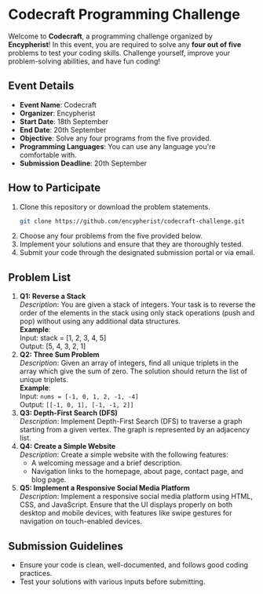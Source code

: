 # Codecraft Programming Challenge
Welcome to **Codecraft**, a programming challenge organized by **Encypherist**! In this event, you are required to solve any **four out of five** problems to test your coding skills. Challenge yourself, improve your problem-solving abilities, and have fun coding!
## Event Details
- **Event Name**: Codecraft
- **Organizer**: Encypherist
- **Start Date**: 18th September
- **End Date**: 20th September
- **Objective**: Solve any four programs from the five provided.
- **Programming Languages**: You can use any language you're comfortable with.
- **Submission Deadline**: 20th September
## How to Participate
1. Clone this repository or download the problem statements.
    ```bash
    git clone https://github.com/encypherist/codecraft-challenge.git
    ```
2. Choose any four problems from the five provided below.
3. Implement your solutions and ensure that they are thoroughly tested.
4. Submit your code through the designated submission portal or via email.
## Problem List
1. **Q1: Reverse a Stack**  
   _Description_: You are given a stack of integers. Your task is to reverse the order of the elements in the stack using only stack operations (push and pop) without using any additional data structures.  
   **Example**:  
   Input: stack = [1, 2, 3, 4, 5]  
   Output: [5, 4, 3, 2, 1]
2. **Q2: Three Sum Problem**  
   _Description_: Given an array of integers, find all unique triplets in the array which give the sum of zero. The solution should return the list of unique triplets.  
   **Example**:  
   Input: `nums = [-1, 0, 1, 2, -1, -4]`  
   Output: `[[-1, 0, 1], [-1, -1, 2]]`
3. **Q3: Depth-First Search (DFS)**  
   _Description_: Implement Depth-First Search (DFS) to traverse a graph starting from a given vertex. The graph is represented by an adjacency list.
4. **Q4: Create a Simple Website**  
   _Description_: Create a simple website with the following features:
   - A welcoming message and a brief description.
   - Navigation links to the homepage, about page, contact page, and blog page.
5. **Q5: Implement a Responsive Social Media Platform**  
   _Description_: Implement a responsive social media platform using HTML, CSS, and JavaScript. Ensure that the UI displays properly on both desktop and mobile devices, with features like swipe gestures for navigation on touch-enabled devices.
## Submission Guidelines
- Ensure your code is clean, well-documented, and follows good coding practices.
- Test your solutions with various inputs before submitting.